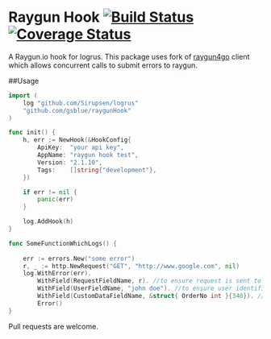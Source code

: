 # Raygun Hook [![Build Status](https://travis-ci.org/gsblue/raygunHook.svg)](https://travis-ci.org/gsblue/raygunHook) [![Coverage Status](https://coveralls.io/repos/github/gsblue/raygunHook/badge.svg?branch=master)](https://coveralls.io/github/gsblue/raygunHook?branch=master)

A Raygun.io hook for logrus. This package uses fork of [raygun4go](https://github.com/gsblue/raygun4go) client which allows concurrent calls to submit errors to raygun.

##Usage

```go
import (
	log "github.com/Sirupsen/logrus"
	"github.com/gsblue/raygunHook"
)

func init() {
	h, err := NewHook(&HookConfig{
		ApiKey:  "your api key",
		AppName: "raygun hook test",
		Version: "2.1.10",
		Tags:    []string{"development"},
	})

	if err != nil {
		panic(err)
	}

	log.AddHook(h)
}

func SomeFunctionWhichLogs() {
	
	err := errors.New("some error")
	r, _ := http.NewRequest("GET", "http://www.google.com", nil)
	log.WithError(err).
		WithField(RequestFieldName, r). //to ensure request is sent to raygun
		WithField(UserFieldName, "john doe"). //to ensure user identifier is sent to raygun
		WithField(CustomDataFieldName, &struct{ OrderNo int }{340}). //to ensure custom data is sent to raygun
		Error()
}
```

Pull requests are welcome.